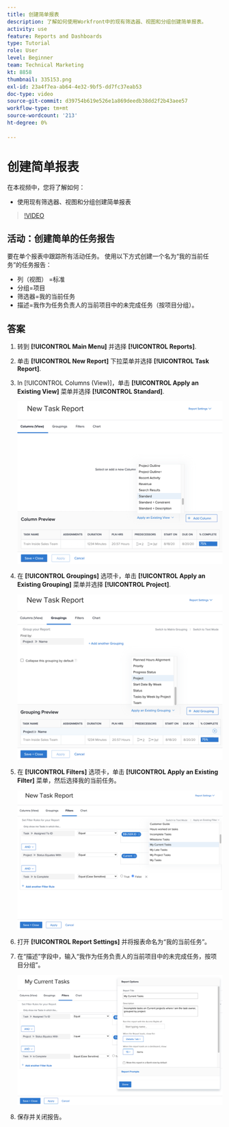 ```yaml
---
title: 创建简单报表
description: 了解如何使用Workfront中的现有筛选器、视图和分组创建简单报表。
activity: use
feature: Reports and Dashboards
type: Tutorial
role: User
level: Beginner
team: Technical Marketing
kt: 8858
thumbnail: 335153.png
exl-id: 23a4f7ea-ab64-4e32-9bf5-dd7fc37eab53
doc-type: video
source-git-commit: d39754b619e526e1a869deedb38dd2f2b43aee57
workflow-type: tm+mt
source-wordcount: '213'
ht-degree: 0%

---
```


# 创建简单报表

在本视频中，您将了解如何：

* 使用现有筛选器、视图和分组创建简单报表

>[!VIDEO](https://video.tv.adobe.com/v/335153/?quality=12)

## 活动：创建简单的任务报告

要在单个报表中跟踪所有活动任务。 使用以下方式创建一个名为“我的当前任务”的任务报告：

* 列（视图） =标准
* 分组=项目
* 筛选器=我的当前任务
* 描述=我作为任务负责人的当前项目中的未完成任务（按项目分组）。

## 答案

1. 转到 **[!UICONTROL Main Menu]** 并选择 **[!UICONTROL Reports]**.
1. 单击 **[!UICONTROL New Report]** 下拉菜单并选择 **[!UICONTROL Task Report]**.
1. In [!UICONTROL Columns (View)]，单击 **[!UICONTROL Apply an Existing View]** 菜单并选择 **[!UICONTROL Standard]**.

   ![用于在任务报告中创建列的屏幕图像](assets/simple-task-report-columns.png)

1. 在 **[!UICONTROL Groupings]** 选项卡，单击 **[!UICONTROL Apply an Existing Grouping]** 菜单并选择 **[!UICONTROL Project]**.

   ![在任务报告中创建分组的屏幕图像](assets/simple-task-report-groupings.png)

1. 在 **[!UICONTROL Filters]** 选项卡，单击 **[!UICONTROL Apply an Existing Filter]** 菜单，然后选择我的当前任务。

   ![在任务报告中创建过滤器的屏幕图像](assets/simple-task-report-filters.png)

1. 打开 **[!UICONTROL Report Settings]** 并将报表命名为“我的当前任务”。
1. 在“描述”字段中，输入“我作为任务负责人的当前项目中的未完成任务，按项目分组”。

   ![任务报告中报告设置屏幕的图像](assets/simple-task-report-report-settings.png)

1. 保存并关闭报告。
